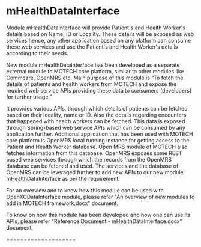 mHealthDataInterface
====================

Module mHealthDataInterface will provide Patient's and Health Worker's details based on Name, ID or Locality.
These details will be exposed as web services hence, any other application based on any platform can consume these web services and
use the Patient's and Health Worker's details according to their needs.


New module mHealthDataInterface has been developed as a separate external module to MOTECH core platform, similar to other modules like Commcare, OpenMRS etc.
Main purpose of this module is “To fetch the details of patients and health workers from MOTECH and expose the required web service APIs providing these data to consumers (developers) for further usage.”

It provides various APIs, through which details of patients can be fetched based on their locality, name or ID. Also the details regarding encounters that happened with health workers can be fetched.
This data is exposed through Spring-based web service APIs which can be consumed by any application further.
Additional application that has been used with MOTECH core platform is OpenMRS local running instance for getting access to the Patient and Health Worker database. 
Open MRS module of MOTECH also fetches information from this database. OpenMRS exposes some REST based web services through which the records from the OpenMRS database can be fetched and used.
The services and the database of OpenMRS can be leveraged further to add new APIs to our new module mHealthDataInterface as per the requirement.

For an overview and to know how this module can be used with OpenXCDataInterface module, please refer "An overview of new modules to add in MOTECH framework.docx" document.

To know on how this module has been developed and how one can use its APIs, please refer "Reference Document - mHealthDataInterface.docx" document.

====================

